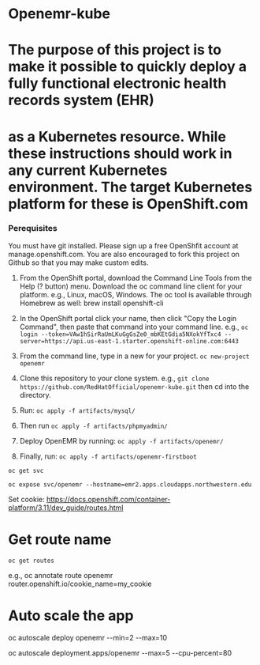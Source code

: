 # Openemr-kube

# The purpose of this project is to make it possible to quickly deploy a fully functional electronic health records system (EHR) 
# as a Kubernetes resource. While these instructions should work in any current Kubernetes environment. The target Kubernetes platform for these is OpenShift.com

### Perequisites
You must have git installed. Please sign up a free OpenShfit account at manage.openshift.com. You are also encouraged to fork this project on Github so that you may make custom edits.

1. From the OpenShift portal, download the Command Line Tools from the Help (? button) menu. Download the oc command line client for your platform. e.g., Linux, macOS, Windows. The oc tool is available through Homebrew as well: brew install openshift-cli

2. In the OpenShift portal click your name, then click "Copy the Login Command", then paste that command into your command line. e.g., ``` oc login --token=VAw1hSirRaUmLKuGgGsZe0_mbKEtGdia5NXokYfTxc4 --server=https://api.us-east-1.starter.openshift-online.com:6443 ```

3. From the command line, type in a new for your project. ``` oc new-project openemr ```

4. Clone this repository to your clone system. e.g., ``` git clone https://github.com/RedHatOfficial/openemr-kube.git ``` then cd into the directory.

5. Run: ``` oc apply -f artifacts/mysql/ ```

6. Then run ``` oc apply -f artifacts/phpmyadmin/ ```

7. Deploy OpenEMR by running: ``` oc apply -f artifacts/openemr/ ```

8. Finally, run: ``` oc apply -f artifacts/openemr-firstboot ```

``` oc get svc ```

``` oc expose svc/openemr --hostname=emr2.apps.cloudapps.northwestern.edu ```

Set cookie: https://docs.openshift.com/container-platform/3.11/dev_guide/routes.html

# Get route name
``` oc get routes ```

e.g., oc annotate route openemr router.openshift.io/cookie_name=my_cookie

# Auto scale the app
oc autoscale deploy openemr --min=2 --max=10

oc autoscale deployment.apps/openemr --max=5 --cpu-percent=80